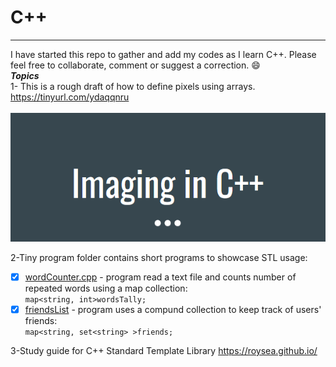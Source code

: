 # C++
- - - -
I have started this repo to gather and add my codes as I learn C++. Please feel free to collaborate, comment or suggest a correction. :smile:<br/>
___Topics___  
1- This is a rough draft of how to define pixels using arrays.   https://tinyurl.com/ydaqqnru  <br/><br/>
![imaging c++](imaging-c++.PNG)

2-Tiny program folder contains short programs to showcase STL usage:<br/>
- [x] [wordCounter.cpp](https://github.com/roysea/CPlusPlus/tree/master/tiny_programs) - program read a text file and counts number of repeated words using a map collection:  
          `map<string, int>wordsTally;` <br/>
- [x] [friendsList](https://github.com/roysea/CPlusPlus/tree/master/tiny_programs) - program uses a compund collection to keep track of users' friends:    
          `map<string, set<string> >friends;` <br/>

3-Study guide for C++ Standard Template Library https://roysea.github.io/ 
